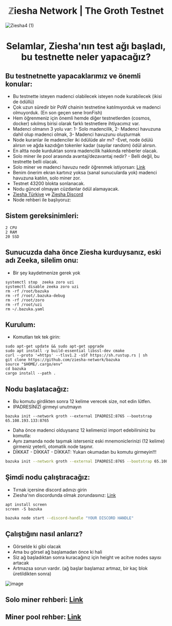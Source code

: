 <h1 align="center"> ℤiesha Network | The Groth Testnet </h1>

![Ziesha4 (1)](https://user-images.githubusercontent.com/101149671/203003235-f72d7629-d029-45de-814c-397fc6329794.jpg)

<h1 align="center"> Selamlar, Ziesha'nın test ağı başladı, bu testnette neler yapacağız? </h1>

## Bu testnetnette yapacaklarımız ve önemli konular:

* Bu testnette isteyen madenci olabilecek isteyen node kurabilecek (ikisi de ödüllü)
* Çok uzun süredir bir PoW chainin testnetine katılmıyorduk ve madenci olmuyorduk. (En son geçen sene IronFish) 
* Hem öğrenmeniz için önemli hemde diğer testnetlerden (cosmos, docker) sıkılmış birisi olarak farklı testnetlere ihtiyacımız var.
* Madenci olmanın 3 yolu var: 1- Solo madencilik, 2- Madenci havuzuna dahil olup madenci olmak, 3- Madenci havuzunu oluşturmak
* Node kuranlar ile madenciler iki ödülüde alır mı? -Evet, node ödülü alırsın ve ağda kazıdığın tokenler kadar (sayılar random) ödül alırsın.
* En altta node kurduktan sonra madencilik hakkında rehberler olacak.
* Solo miner ile pool arasında avantaj/dezavantaj nedir? - Belli değil, bu testnette belli olacak.
* Solo miner ve madenci havuzu nedir öğrenmek istiyorsan: [Link](https://github.com/ruesandora/Ziesha-Network/blob/main/SoloMiner-MinerPool.md)
* Benim önerim ekran kartınız yoksa (sanal sunucularda yok) madenci havuzuna katılın, solo miner zor.
* Testnet 43200 blokta sonlanacak.
* Nodu güncel olmayan cüzdanlar ödül alamayacak.
* [Ziesha Türkiye](https://t.me/ZieshaNetworkTurkish) ve [Ziesha Discord](https://discord.gg/zieshanetwork)
* Node rehberi ile başlıyoruz:

## Sistem gereksinimleri:

```
2 CPU
2 RAM
20 SSD
```

## Sunucuzda daha önce Ziesha kurduysanız, eski adı Zeeka, silelim onu:
* Bir şey kaydetmenize gerek yok
```
systemctl stop  zeeka zoro uzi
systemctl disable zeeka zoro uzi
rm -rf /root/bazuka
rm -rf /root/.bazuka-debug
rm -rf /root/zoro
rm -rf /root/uzi
rm ~/.bazuka.yaml
```
## Kurulum:
* Komutları tek tek girin:
```
sudo apt-get update && sudo apt-get upgrade
sudo apt install -y build-essential libssl-dev cmake
curl --proto '=https' --tlsv1.2 -sSf https://sh.rustup.rs | sh
git clone https://github.com/ziesha-network/bazuka
source "$HOME/.cargo/env"
cd bazuka
cargo install --path .
```

## Nodu başlatacağız:
* Bu komutu girdikten sonra 12 kelime verecek size, not edin lütfen.
* IPADRESİNİZİ girmeyi unutmayın
```
bazuka init --network groth --external IPADRESİ:8765 --bootstrap 65.108.193.133:8765
```

* Daha önce madenci olduysanız 12 kelimenizi import edebilirsiniz bu komutla:
* Aynı zamanda node taşımak isterseniz eski mnemoniclerinizi (12 kelime) girmeniz yeterli, otomatik node taşınır.
* DİKKAT - DİKKAT - DİKKAT: Yukarı okumadan bu komutu girmeyin!!!
```sh
bazuka init --network groth --external IPADRESİ:8765 --bootstrap 65.108.193.133:8765 --mnemonic "Eski MNEMONICLER"
```

## Şimdi nodu çalıştıracağız:

* Tırnak içersine discord adınızı girin
* Ziesha'nın discordunda olmak zorundasınız: [Link](https://discord.gg/zieshanetwork)

```
apt install screen
screen -S bazuka
```

```sh
bazuka node start --discord-handle "YOUR DISCORD HANDLE"
```

## Çalıştığını nasıl anlarız?

* Görselde ki gibi olacak
* Ama bu görsel ağ başlamadan önce ki hali
* Siz ağ başladıktan sonra kuracağınız için height ve acitve nodes sayısı artacak
* Artmazsa sorun vardır. (ağ başlar başlamaz artmaz, bir kaç blok üretildikten sonra)

![image](https://user-images.githubusercontent.com/101149671/203009309-5f9d033e-453f-494a-8a49-39a6f41f8ffb.png)

## Solo miner rehberi: [Link](https://github.com/ruesandora/Ziesha-Network/blob/main/solo-miner.md)
## Miner pool rehber: [Link](https://github.com/ruesandora/Ziesha-Network/blob/main/mining-pool.md)

